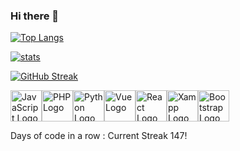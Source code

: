 ### Hi there 👋

<!--
**Jean-Noel-Esc/Jean-Noel-Esc** is a ✨ _special_ ✨ repository because its `README.md` (this file) appears on your GitHub profile.

Here are some ideas to get you started:
-->

<!--
- 🔭 I’m currently working on ...
- 🌱 I’m currently learning ...
- 👯 I’m looking to collaborate on ...
- 🤔 I’m looking for help with ...
- 💬 Ask me about ...
- 📫 How to reach me: ...
- ⚡ Fun fact: ...
-->

[![Top Langs](https://github-readme-stats.vercel.app/api/top-langs/?username=Jean-Noel-Esc&layout=compact&title_color=#000000)](https://github.com/anuraghazra/github-readme-stats)

[![stats](https://github-readme-stats.vercel.app/api?username=Jean-Noel-Esc&count_private=true&hide=stars,prs,issues&show_icons=true&langs_count=9)](https://github.com/anuraghazra/github-readme-stats)


<!-- <a href="https://github.com/anuraghazra/github-readme-stats">
  <img align="center" src="https://github-readme-stats.vercel.app/api/pin/?username=Jean-Noel-Esc&repo=github-readme-stats" />
</a> -->

[![GitHub Streak](https://github-readme-streak-stats.herokuapp.com/?user=Jean-Noel-Esc)](https://git.io/streak-stats)

<img src="https://cdn.worldvectorlogo.com/logos/logo-javascript.svg" alt="JavaScript Logo" width="50" height="50"/><img src="https://cdn.worldvectorlogo.com/logos/php-1.svg" alt="PHP Logo" width="50" height="50"/><img src="https://cdn.worldvectorlogo.com/logos/python-5.svg" alt="Python Logo" width="50" height="50"/><img src="https://cdn.worldvectorlogo.com/logos/vue-js-1.svg" alt="Vue Logo" width="50" height="50"/><img src="https://cdn.worldvectorlogo.com/logos/react-2.svg" alt="React Logo" width="50" height="50"/><img src="https://cdn.worldvectorlogo.com/logos/xampp.svg" alt="Xampp Logo" width="50" height="50"/><img src="https://cdn.worldvectorlogo.com/logos/bootstrap-5-1.svg" alt="Bootstrap Logo" width="50" height="50"/>

Days of code in a row : Current Streak 147!
